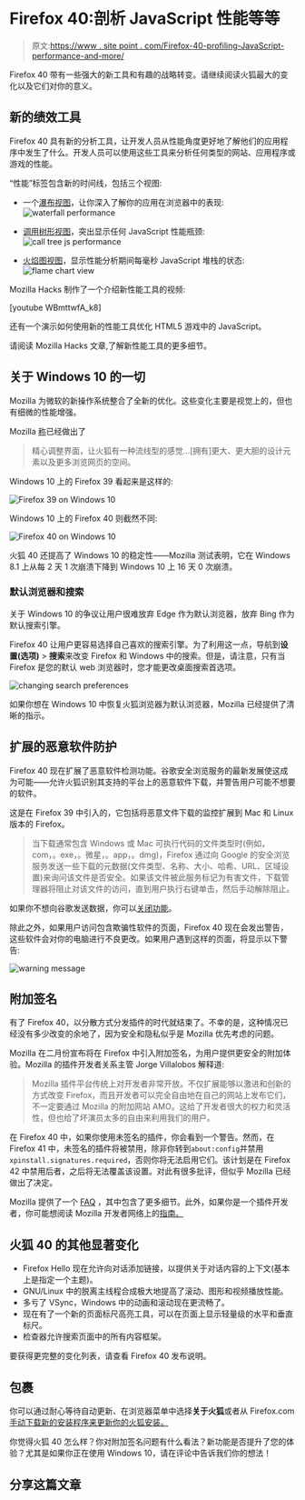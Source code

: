 # Firefox 40:剖析 JavaScript 性能等等

> 原文:[https://www . site point . com/Firefox-40-profiling-JavaScript-performance-and-more/](https://www.sitepoint.com/firefox-40-profiling-javascript-performance-and-more/)

Firefox 40 带有一些强大的新工具和有趣的战略转变。请继续阅读火狐最大的变化以及它们对你的意义。

## 新的绩效工具

Firefox 40 具有新的分析工具，让开发人员从性能角度更好地了解他们的应用程序中发生了什么。开发人员可以使用这些工具来分析任何类型的网站、应用程序或游戏的性能。

“性能”标签包含新的时间线，包括三个视图:

*   一个[瀑布视图](https://developer.mozilla.org/en-US/docs/Tools/Performance/Waterfall)，让你深入了解你的应用在浏览器中的表现:![waterfall performance](../Images/f412c97fb762c6ae4cc66d4dafbbab42.png)

*   [调用树形视图](https://developer.mozilla.org/en-US/docs/Tools/Performance/Call_Tree)，突出显示任何 JavaScript 性能瓶颈:![call tree js performance](../Images/f83fcd917651d50d3e704b7184259d9f.png)

*   [火焰图视图](https://developer.mozilla.org/en-US/docs/Tools/Performance/Flame_Chart)，显示性能分析期间每毫秒 JavaScript 堆栈的状态:![flame chart view](../Images/b16cbe5eb59bb6b630ff1a6a5d14266f.png)

Mozilla Hacks 制作了一个介绍新性能工具的视频:

[youtube WBmttwfA_k8]

还有一个演示如何使用新的性能工具优化 HTML5 游戏中的 JavaScript。

请阅读 Mozilla Hacks 文章,了解新性能工具的更多细节。

## 关于 Windows 10 的一切

Mozilla 为微软的新操作系统整合了全新的优化。这些变化主要是视觉上的，但也有细微的性能增强。

Mozilla [称](https://blog.mozilla.org/blog/2015/08/11/firefox-brings-fresh-new-look-to-windows-10-and-makes-add-ons-safer/)已经做出了

> 精心调整界面，让火狐有一种流线型的感觉…[拥有]更大、更大胆的设计元素以及更多浏览网页的空间。

Windows 10 上的 Firefox 39 看起来是这样的:

![Firefox 39 on Windows 10](../Images/ebdb908a94447650247bda5e60b28094.png)

Windows 10 上的 Firefox 40 则截然不同:

![Firefox 40 on Windows 10](../Images/97c857e878d0c876e448fb8a715c9c49.png)

火狐 40 还提高了 Windows 10 的稳定性——Mozilla 测试表明，它在 Windows 8.1 上从每 2 天 1 次崩溃下降到 Windows 10 上 16 天 0 次崩溃。

### 默认浏览器和搜索

关于 Windows 10 的争议让用户很难放弃 Edge 作为默认浏览器，放弃 Bing 作为默认搜索引擎。

Firefox 40 让用户更容易选择自己喜欢的搜索引擎。为了利用这一点，导航到**设置(选项)** > **搜索**来改变 Firefox 和 Windows 中的搜索。但是，请注意，只有当 Firefox 是您的默认 web 浏览器时，您才能更改桌面搜索首选项。

![changing search preferences](../Images/de3fbff902af42518d647807e050aba2.png)

如果你想在 Windows 10 中恢复火狐浏览器为默认浏览器，Mozilla 已经提供了清晰的指示。

## 扩展的恶意软件防护

Firefox 40 现在扩展了恶意软件检测功能。谷歌安全浏览服务的最新发展使这成为可能——允许火狐识别其支持的平台上的恶意软件下载，并警告用户可能不想要的软件。

这是在 Firefox 39 中引入的，它包括将恶意文件下载的监控扩展到 Mac 和 Linux 版本的 Firefox。

> 当下载通常包含 Windows 或 Mac 可执行代码的文件类型时(例如，com，。exe，。微星，。app，。dmg)，Firefox 通过向 Google 的安全浏览服务发送一些下载的元数据(文件类型、名称、大小、哈希、URL、区域设置)来询问该文件是否安全。如果该文件被此服务标记为有害文件，下载管理器将阻止对该文件的访问，直到用户执行右键单击，然后手动解除阻止。

如果你不想向谷歌发送数据，你可以[关闭功能](https://support.mozilla.org/en-US/kb/how-does-phishing-and-malware-protection-work#w_how-do-i-use-the-phishing-and-malware-protection-features)。

除此之外，如果用户访问包含欺骗性软件的页面，Firefox 40 现在会发出警告，这些软件会对你的电脑进行不良更改。如果用户遇到这样的页面，将显示以下警告:

![warning message](../Images/29540d904b71c708229b104f14ef4f8d.png)

## 附加签名

有了 Firefox 40，以分散方式分发插件的时代就结束了。不幸的是，这种情况已经没有多少改变的余地了，因为安全和隐私似乎是 Mozilla 优先考虑的问题。

Mozilla 在二月份宣布将在 Firefox 中引入附加签名，为用户提供更安全的附加体验。Mozilla 的插件开发者关系主管 Jorge Villalobos 解释道:

> Mozilla 插件平台传统上对开发者非常开放。不仅扩展能够以激进和创新的方式改变 Firefox，而且开发者可以完全自由地在自己的网站上发布它们，不一定要通过 Mozilla 的附加网站 AMO。这给了开发者很大的权力和灵活性，但也给了坏演员太多的自由来利用我们的用户。

在 Firefox 40 中，如果你使用未签名的插件，你会看到一个警告。然而，在 Firefox 41 中，未签名的插件将被禁用，除非你转到`about:config`并禁用`xpinstall.signatures.required`，否则你将无法启用它们。该计划是在 Firefox 42 中禁用后者，之后将无法覆盖该设置。对此有很多批评，但似乎 Mozilla 已经做出了决定。

Mozilla 提供了一个 [FAQ](https://wiki.mozilla.org/Addons/Extension_Signing) ，其中包含了更多细节。此外，如果你是一个插件开发者，你可能想阅读 Mozilla 开发者网络上的[指南。](https://developer.mozilla.org/en-US/Add-ons/Add-on_guidelines)

## 火狐 40 的其他显著变化

*   Firefox Hello 现在允许向对话添加链接，以提供关于对话内容的上下文(基本上是指定一个主题)。
*   GNU/Linux 中的脱离主线程合成极大地提高了滚动、图形和视频播放性能。
*   多亏了 VSync，Windows 中的动画和滚动现在更流畅了。
*   现在有了一个新的页面标尺高亮工具，可以在页面上显示轻量级的水平和垂直标尺。
*   检查器允许搜索页面中的所有内容框架。

要获得更完整的变化列表，请查看 Firefox 40 发布说明。

## 包裹

你可以通过耐心等待自动更新、在浏览器菜单中选择**关于火狐**或者从 Firefox.com[手动下载新的安装程序来更新你的火狐安装。](https://firefox.com/)

你觉得火狐 40 怎么样？你对附加签名问题有什么看法？新功能是否提升了您的体验？尤其是如果你正在使用 Windows 10，请在评论中告诉我们你的想法！

## 分享这篇文章